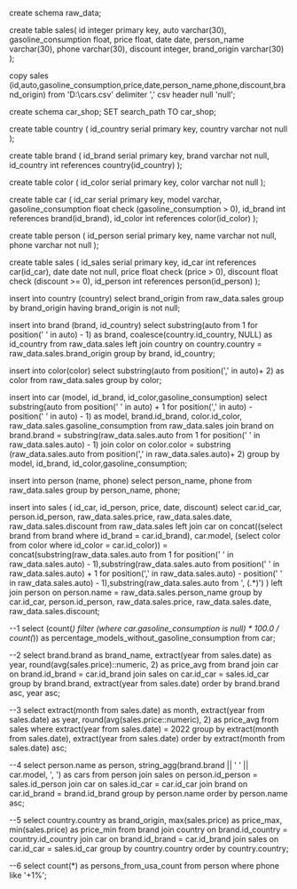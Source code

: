create schema raw_data;

create table sales(
id integer primary key,
auto varchar(30),
gasoline_consumption float,
price float,
date date,
person_name varchar(30),
phone varchar(30),
discount integer,
brand_origin varchar(30)
);

copy sales (id,auto,gasoline_consumption,price,date,person_name,phone,discount,brand_origin) from 'D:\\cars.csv' delimiter ',' csv header null 'null';


create schema car_shop;
SET search_path TO car_shop;

create table country (
id_country serial primary key,
country varchar not null
);

create table brand (
id_brand serial primary key,
brand varchar not null,
id_country int references country(id_country)
);

create table color (
id_color serial primary key,
color varchar not null
);

create table car (
id_car serial primary key,
model varchar,
gasoline_consumption float check (gasoline_consumption > 0),
id_brand int references brand(id_brand),
id_color int references color(id_color)
);

create table person (
id_person serial primary key,
name varchar not null,
phone varchar not null
);

create table sales (
id_sales serial primary key,
id_car int references car(id_car),
date date not null,
price float check (price > 0),
discount float check (discount >= 0),
id_person int references person(id_person)
);

insert into country (country)
select brand_origin
from raw_data.sales
group by brand_origin
having brand_origin is not null;

insert into brand (brand, id_country)
select
substring(auto from 1 for position(' ' in auto) - 1) as brand,
coalesce(country.id_country, NULL) as id_country
from raw_data.sales
left join country on country.country = raw_data.sales.brand_origin
group by brand, id_country;


insert into color(color)
select
substring(auto from position(',' in auto)+ 2) as color
from raw_data.sales
group by color;

insert into car (model, id_brand, id_color,gasoline_consumption)
select
substring(auto from position(' ' in auto) + 1 for position(',' in auto) - position(' ' in auto) - 1) as model,
brand.id_brand,
color.id_color,
raw_data.sales.gasoline_consumption
from
raw_data.sales
join
brand on brand.brand = substring(raw_data.sales.auto from 1 for position(' ' in raw_data.sales.auto) - 1)
join
color on color.color = substring (raw_data.sales.auto from position(',' in raw_data.sales.auto)+ 2)
group by
model, id_brand, id_color,gasoline_consumption;

insert into person (name, phone)
select person_name, phone
from raw_data.sales
group by person_name, phone;


insert into sales ( id_car, id_person, price, date, discount)
select
car.id_car,
person.id_person,
raw_data.sales.price,
raw_data.sales.date,
raw_data.sales.discount
from raw_data.sales
left join car on concat((select brand from brand where id_brand = car.id_brand), car.model, (select color from color where id_color = car.id_color)) = concat(substring(raw_data.sales.auto from 1 for position(' ' in raw_data.sales.auto) - 1),substring(raw_data.sales.auto from position(' ' in raw_data.sales.auto) + 1 for position(',' in raw_data.sales.auto) - position(' ' in raw_data.sales.auto) - 1),substring(raw_data.sales.auto from ', (.*)') )
left join person on person.name = raw_data.sales.person_name
group by car.id_car, person.id_person, raw_data.sales.price, raw_data.sales.date, raw_data.sales.discount;


--1
select
(count(*) filter (where car.gasoline_consumption is null) * 100.0 / count(*)) as percentage_models_without_gasoline_consumption
from
car;

--2
select
brand.brand as brand_name,
extract(year from sales.date) as year,
round(avg(sales.price)::numeric, 2) as price_avg
from
brand
join car on brand.id_brand = car.id_brand
join sales on car.id_car = sales.id_car
group by
brand.brand, extract(year from sales.date)
order by
brand.brand asc, year asc;

--3
select
extract(month from sales.date) as month,
extract(year from sales.date) as year,
round(avg(sales.price::numeric), 2) as price_avg
from
sales
where
extract(year from sales.date) = 2022
group by
extract(month from sales.date), extract(year from sales.date)
order by
extract(month from sales.date) asc;

--4
select
person.name as person,
string_agg(brand.brand || ' ' || car.model, ', ') as cars
from
person
join sales on person.id_person = sales.id_person
join car on sales.id_car = car.id_car
join brand on car.id_brand = brand.id_brand
group by
person.name
order by
person.name asc;

--5
select
country.country as brand_origin,
max(sales.price) as price_max,
min(sales.price) as price_min
from
brand
join country on brand.id_country = country.id_country
join car on brand.id_brand = car.id_brand
join sales on car.id_car = sales.id_car
group by
country.country
order by
country.country;

--6
select
count(*) as persons_from_usa_count
from
person
where
phone like '+1%';

